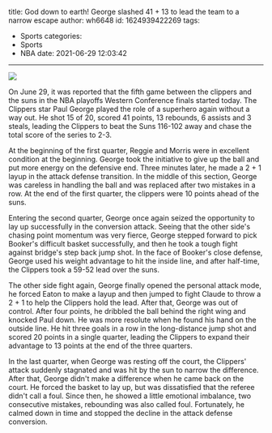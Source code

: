 title: God down to earth! George slashed 41 + 13 to lead the team to a narrow escape
author: wh6648
id: 1624939422269
tags: 
- Sports
categories: 
- Sports
- NBA
date: 2021-06-29 12:03:42
---
![](https://p0.itc.cn/q_70/images01/20210629/ee06c360b6e2456296eaaf3e9b173d31.jpeg)


On June 29, it was reported that the fifth game between the clippers and the suns in the NBA playoffs Western Conference finals started today. The Clippers star Paul George played the role of a superhero again without a way out. He shot 15 of 20, scored 41 points, 13 rebounds, 6 assists and 3 steals, leading the Clippers to beat the Suns 116-102 away and chase the total score of the series to 2-3.

At the beginning of the first quarter, Reggie and Morris were in excellent condition at the beginning. George took the initiative to give up the ball and put more energy on the defensive end. Three minutes later, he made a 2 + 1 layup in the attack defense transition. In the middle of this section, George was careless in handling the ball and was replaced after two mistakes in a row. At the end of the first quarter, the clippers were 10 points ahead of the suns.

Entering the second quarter, George once again seized the opportunity to lay up successfully in the conversion attack. Seeing that the other side's chasing point momentum was very fierce, George stepped forward to pick Booker's difficult basket successfully, and then he took a tough fight against bridge's step back jump shot. In the face of Booker's close defense, George used his weight advantage to hit the inside line, and after half-time, the Clippers took a 59-52 lead over the suns.

The other side fight again, George finally opened the personal attack mode, he forced Eaton to make a layup and then jumped to fight Claude to throw a 2 + 1 to help the Clippers hold the lead. After that, George was out of control. After four points, he dribbled the ball behind the right wing and knocked Paul down. He was more resolute when he found his hand on the outside line. He hit three goals in a row in the long-distance jump shot and scored 20 points in a single quarter, leading the Clippers to expand their advantage to 13 points at the end of the three quarters.

In the last quarter, when George was resting off the court, the Clippers' attack suddenly stagnated and was hit by the sun to narrow the difference. After that, George didn't make a difference when he came back on the court. He forced the basket to lay up, but was dissatisfied that the referee didn't call a foul. Since then, he showed a little emotional imbalance, two consecutive mistakes, rebounding was also called foul. Fortunately, he calmed down in time and stopped the decline in the attack defense conversion.

